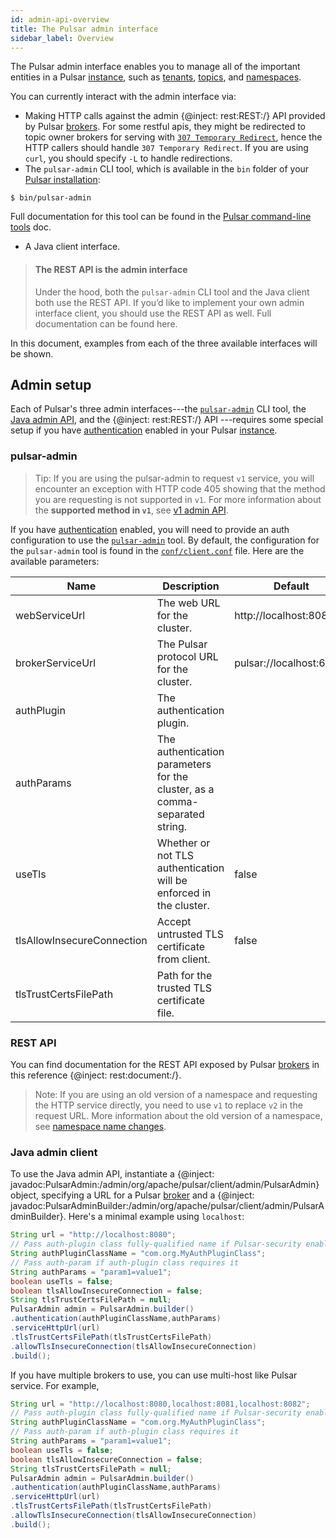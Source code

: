 ```yaml
---
id: admin-api-overview
title: The Pulsar admin interface
sidebar_label: Overview
---
```


The Pulsar admin interface enables you to manage all of the important entities in a Pulsar [instance](reference-terminology.md#instance), such as [tenants](reference-terminology.md#tenant), [topics](reference-terminology.md#topic), and [namespaces](reference-terminology.md#namespace).

You can currently interact with the admin interface via:

- Making HTTP calls against the admin {@inject: rest:REST:/} API provided by Pulsar [brokers](reference-terminology.md#broker). For some restful apis, they might be redirected to topic owner brokers for serving
   with [`307 Temporary Redirect`](https://developer.mozilla.org/en-US/docs/Web/HTTP/Status/307), hence the HTTP callers should handle `307 Temporary Redirect`. If you are using `curl`, you should specify `-L`
   to handle redirections.
- The `pulsar-admin` CLI tool, which is available in the `bin` folder of your [Pulsar installation](getting-started-standalone.md):

```shell
$ bin/pulsar-admin
```

Full documentation for this tool can be found in the [Pulsar command-line tools](reference-pulsar-admin.md) doc.

- A Java client interface.

> #### The REST API is the admin interface
> Under the hood, both the `pulsar-admin` CLI tool and the Java client both use the REST API. If you’d like to implement your own admin interface client, you should use the REST API as well. Full documentation can be found here.

In this document, examples from each of the three available interfaces will be shown.

## Admin setup

Each of Pulsar's three admin interfaces---the [`pulsar-admin`](reference-pulsar-admin.md) CLI tool, the [Java admin API](/api/admin), and the {@inject: rest:REST:/} API ---requires some special setup if you have [authentication](security-overview.md#authentication-providers) enabled in your Pulsar [instance](reference-terminology.md#instance).

### pulsar-admin

> Tip: If you are using the pulsar-admin to request `v1` service, you will encounter an exception
with HTTP code 405 showing that the method you are requesting is not supported in `v1`. For more
information about the **supported method in `v1`**, see 
[v1 admin API](https://github.com/apache/pulsar/tree/master/pulsar-broker/src/main/java/org/apache/pulsar/broker/admin/v1).

If you have [authentication](security-overview.md#authentication-providers) enabled, you will need to provide an auth configuration to use the [`pulsar-admin`](reference-pulsar-admin.md) tool. By default, the configuration for the `pulsar-admin` tool is found in the [`conf/client.conf`](reference-configuration.md#client) file. Here are the available parameters:

|Name|Description|Default|
|----|-----------|-------|
|webServiceUrl|The web URL for the cluster.|http://localhost:8080/|
|brokerServiceUrl|The Pulsar protocol URL for the cluster.|pulsar://localhost:6650/|
|authPlugin|The authentication plugin.| |
|authParams|The authentication parameters for the cluster, as a comma-separated string.| |
|useTls|Whether or not TLS authentication will be enforced in the cluster.|false|
|tlsAllowInsecureConnection|Accept untrusted TLS certificate from client.|false|
|tlsTrustCertsFilePath|Path for the trusted TLS certificate file.| |

### REST API

You can find documentation for the REST API exposed by Pulsar [brokers](reference-terminology.md#broker) in this reference {@inject: rest:document:/}.

> Note: If you are using an old version of a namespace and requesting the HTTP service directly, 
you need to use `v1` to replace `v2` in the request URL. More information about the old version
of a namespace, see [namespace name changes](https://github.com/apache/pulsar/wiki/PIP-10:-Remove-cluster-for-namespace-and-topic-names).

### Java admin client

To use the Java admin API, instantiate a {@inject: javadoc:PulsarAdmin:/admin/org/apache/pulsar/client/admin/PulsarAdmin} object, specifying a URL for a Pulsar [broker](reference-terminology.md#broker) and a {@inject: javadoc:PulsarAdminBuilder:/admin/org/apache/pulsar/client/admin/PulsarAdminBuilder}. Here's a minimal example using `localhost`:

```java
String url = "http://localhost:8080";
// Pass auth-plugin class fully-qualified name if Pulsar-security enabled
String authPluginClassName = "com.org.MyAuthPluginClass";
// Pass auth-param if auth-plugin class requires it
String authParams = "param1=value1";
boolean useTls = false;
boolean tlsAllowInsecureConnection = false;
String tlsTrustCertsFilePath = null;
PulsarAdmin admin = PulsarAdmin.builder()
.authentication(authPluginClassName,authParams)
.serviceHttpUrl(url)
.tlsTrustCertsFilePath(tlsTrustCertsFilePath)
.allowTlsInsecureConnection(tlsAllowInsecureConnection)
.build();
```

If you have multiple brokers to use, you can use multi-host like Pulsar service. For example,
```java
String url = "http://localhost:8080,localhost:8081,localhost:8082";
// Pass auth-plugin class fully-qualified name if Pulsar-security enabled
String authPluginClassName = "com.org.MyAuthPluginClass";
// Pass auth-param if auth-plugin class requires it
String authParams = "param1=value1";
boolean useTls = false;
boolean tlsAllowInsecureConnection = false;
String tlsTrustCertsFilePath = null;
PulsarAdmin admin = PulsarAdmin.builder()
.authentication(authPluginClassName,authParams)
.serviceHttpUrl(url)
.tlsTrustCertsFilePath(tlsTrustCertsFilePath)
.allowTlsInsecureConnection(tlsAllowInsecureConnection)
.build();
```
